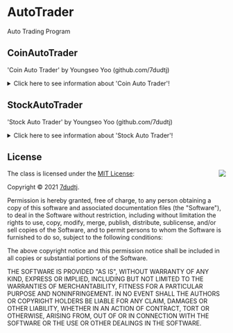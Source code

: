 # AutoTrader
Auto Trading Program

## CoinAutoTrader
'Coin Auto Trader' by Youngseo Yoo (github.com/7dudtj)  
<details>
<summary>
Click here to see information about 'Coin Auto Trader'!
</summary>
<div>

### Warning!  
This program does not guarantee you to earn money.  
You can lose all of your money by various reasons, including program errors.  
Responsibility of investment is all up to you, and  
responsibility of using this program is all up to you. too.  
This program is made based on Larry Williams' volatility breakthrough strategy.  
I highly recommend you to change this program code by your own trading algorithms and use it.  
This program is made to use 'Upbit' api.
If you want to use, then I recommend ver 1.6.3.

### Ubuntu 서버 명령어

#### <백그라운드 실행>

ver 1.6.3: nohup python3 cat_v.1.6.3.py > output.log &
 
#### <실행되고 있는지 확인> 

ps ax | grep .py

#### <프로세스 종료>(PID는 ps ax | grep .py를 했을때 확인 가능)

kill -9 PID

#### <서버 업그레이드>

리스트 업데이트: apt-get update 

업그레이드: sudo apt-get upgrade
</div>
</details>

## StockAutoTrader
'Stock Auto Trader' by Youngseo Yoo (github.com/7dudtj)  
<details>
<summary>
Click here to see information about 'Stock Auto Trader'!
</summary>
<div>

### Warning!  
This program does not guarantee you to earn money.  
You can lose all of your money by various reasons, including program errors.  
Responsibility of investment is all up to you, and  
responsibility of using this program is all up to you. too.  
This program is made based on Larry Williams' volatility breakthrough strategy.  
I highly recommend you to change this program code by your own trading algorithms and use it.  
This program is made to use 'CREON' api.  
This program is not developed yet. But if you want to use, then I recommend ver 1.0.0.
</div>
</details>

## License

<img align="right" src="http://opensource.org/trademarks/opensource/OSI-Approved-License-100x137.png">

The class is licensed under the [MIT License](http://opensource.org/licenses/MIT):

Copyright &copy; 2021 [7dudtj](https://github.com/7dudtj).

Permission is hereby granted, free of charge, to any person obtaining a copy of this software and associated documentation files (the "Software"), to deal in the Software without restriction, including without limitation the rights to use, copy, modify, merge, publish, distribute, sublicense, and/or sell copies of the Software, and to permit persons to whom the Software is furnished to do so, subject to the following conditions:

The above copyright notice and this permission notice shall be included in all copies or substantial portions of the Software.

THE SOFTWARE IS PROVIDED "AS IS", WITHOUT WARRANTY OF ANY KIND, EXPRESS OR IMPLIED, INCLUDING BUT NOT LIMITED TO THE WARRANTIES OF MERCHANTABILITY, FITNESS FOR A PARTICULAR PURPOSE AND NONINFRINGEMENT. IN NO EVENT SHALL THE AUTHORS OR COPYRIGHT HOLDERS BE LIABLE FOR ANY CLAIM, DAMAGES OR OTHER LIABILITY, WHETHER IN AN ACTION OF CONTRACT, TORT OR OTHERWISE, ARISING FROM, OUT OF OR IN CONNECTION WITH THE SOFTWARE OR THE USE OR OTHER DEALINGS IN THE SOFTWARE.
